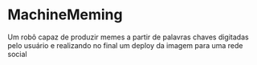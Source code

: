 # MachineMeming
Um robô capaz de produzir memes a partir de palavras chaves digitadas pelo usuário e realizando no final um deploy da imagem para uma rede social
